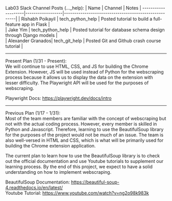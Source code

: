 Lab03 Slack Channel Posts (..._help):
| Name              | Channel          | Notes                                                |
--------------------|------------------|------------------------------------------------------|
| Rishabh Poikayil  | tech_python_help | Posted tutorial to build a full-feature app in Flask |   
| Jake Yim          | tech_python_help | Posted tutorial for database schema design through Django models |   
| Alexander Granados| tech_git_help    | Posted Git and Github crash course tutorial |

---------------------------------------------------------------------------------------------------------------------------------------------
Present Plan (1/31 - Present):\
We will continue to use HTML, CSS, and JS for building the Chrome Extension. However, JS will be used instead of Python for the webscraping process because it allows us to display the data on the extension with lesser difficulty. The Playwright API will be used for the purposes of webscraping.

Playwright Docs: https://playwright.dev/docs/intro 

---------------------------------------------------------------------------------------------------------------------------------------------
Previous Plan (1/17 - 1/31):\
Most of the team members are familiar with the concept of webscraping but not with the actual coding process. However, every member is skilled in Python and Javascript.
Therefore, learning to use the BeautifulSoup library for the purposes of the project would not be much of an issue. The team is also well-versed in HTML and CSS, which is
what will be primarily used for building the Chrome extension application.

The current plan to learn how to use the BeautifulSoup library is to check out the official documentation and use Youtube tutorials to supplement our learning process. By the end of this
project, we expect to have a solid understanding on how to implement webscraping.

BeautifulSoup Documentation: https://beautiful-soup-4.readthedocs.io/en/latest/ \
Youtube Tutorial: https://www.youtube.com/watch?v=ng2o98k983k
